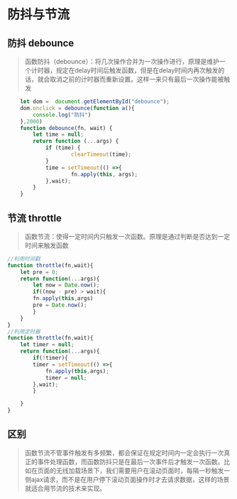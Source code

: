 # 防抖与节流
## 防抖 debounce

>函数防抖（debounce）：将几次操作合并为一次操作进行，原理是维护一个计时器，规定在delay时间后触发函数，但是在delay时间内再次触发的话，就会取消之前的计时器而重新设置。这样一来只有最后一次操作能被触发
```js
    let dom =  document.getElementById("debounce");
    dom.onclick = debounce(function a(){
        console.log("防抖")
    },2000)
    function debounce(fn, wait) {
        let time = null;
        return function (...args) {
            if (time) {
                    clearTimeout(time);
            }
            time = setTimeout(() =>{
                    fn.apply(this, args);
            },wait);
        }
    }
```
## 节流 throttle
>函数节流：使得一定时间内只触发一次函数。原理是通过判断是否达到一定时间来触发函数
```js
//利用时间戳
function throttle(fn,wait){
    let pre = 0;
    return function(...args){
        let now = Date.now();
        if((now - pre) > wait){
        fn.apply(this,args)
        pre = Date.now();
        }
    }
}
//利用定时器
function throttle(fn,wait){
    let timer = null;
    return function(...args){
        if(!timer){
        timer = setTimeout(() =>{
            fn.apply(this,args);
            timer = null;
        },wait);
        }

    }
}
```
## 区别
>函数节流不管事件触发有多频繁，都会保证在规定时间内一定会执行一次真正的事件处理函数，而函数防抖只是在最后一次事件后才触发一次函数。比如在页面的无线加载场景下，我们需要用户在滚动页面时，每隔一秒触发一侧ajax请求，而不是在用户停下滚动页面操作时才去请求数据，这样的场景就适合用节流的技术来实现。